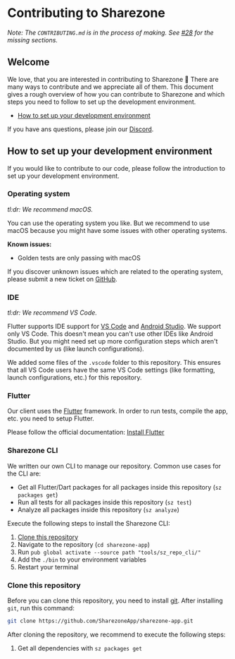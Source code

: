 # Contributing to Sharezone
_Note: The `CONTRIBUTING.md` is in the process of making. See [#28](https://github.com/SharezoneApp/sharezone-app/issues/28) for the missing sections._

## Welcome
We love, that you are interested in contributing to Sharezone 💙 There are many ways to contribute and we appreciate all of them. This document gives a rough overview of how you can contribute to Sharezone and which steps you need to follow to set up the development environment.

* [How to set up your development environment](#how-to-set-up-your-development-environment)

If you have ans questions, please join our [Discord](https://sharezone.net/discord).

## How to set up your development environment
If you would like to contribute to our code, please follow the introduction to set up your development environment.

### Operating system
_tl:dr: We recommend macOS._

You can use the operating system you like. But we recommend to use macOS because you might have some issues with other operating systems.

**Known issues:**
* Golden tests are only passing with macOS

If you discover unknown issues which are related to the operating system, please submit a new ticket on [GitHub](https://github.com/SharezoneApp/sharezone-app/issues/new/choose).

### IDE
_tl:dr: We recommend VS Code._

Flutter supports IDE support for [VS Code](https://code.visualstudio.com/) and [Android Studio](https://developer.android.com/studio). We support only VS Code. This doesn't mean you can't use other IDEs like Android Studio. But you might need set up more configuration steps which aren't documented by us (like launch configurations).

We added some files of the `.vscode` folder to this repository. This ensures that all VS Code users have the same VS Code settings (like formatting, launch configurations, etc.) for this repository.

### Flutter
Our client uses the [Flutter](https://flutter.dev) framework. In order to run tests, compile the app, etc. you need to setup Flutter.

Please follow the official documentation: [Install Flutter](https://docs.flutter.dev/get-started/install)

### Sharezone CLI
We written our own CLI to manage our repository. Common use cases for the CLI are:
* Get all Flutter/Dart packages for all packages inside this repository (`sz packages get`)
* Run all tests for all packages inside this repository (`sz test`)
* Analyze all packages inside this repository (`sz analyze`)

Execute the following steps to install the Sharezone CLI:
1. [Clone this repository](#clone-this-repository)
2. Navigate to the repository (`cd sharezone-app`)
3. Run `pub global activate --source path "tools/sz_repo_cli/"`
4. Add the `./bin` to your environment variables
5. Restart your terminal

### Clone this repository
Before you can clone this repository, you need to install [git](https://git-scm.com/). After installing `git`, run this command:

```sh
git clone https://github.com/SharezoneApp/sharezone-app.git
```

After cloning the repository, we recommend to execute the following steps:
1. Get all dependencies with `sz packages get`